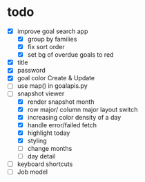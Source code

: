 # todo
- [x] improve goal search app
	- [x] group by families
	- [x] fix sort order
	- [x] set bg of overdue goals to red
- [x] title
- [x] password
- [x] goal color Create & Update
- [ ] use map() in goalapis.py
- [ ] snapshot viewer
    - [x] render snapshot month
    - [x] row major/ column major layout switch
    - [x] increasing color density of a day
    - [x] handle error/failed fetch
    - [x] highlight today
    - [x] styling
    - [ ] change months
    - [ ] day detail
- [ ] keyboard shortcuts
- [ ] Job model
